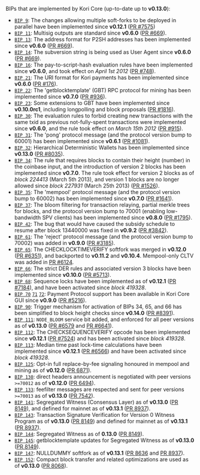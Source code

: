 BIPs that are implemented by Kori Core (up-to-date up to **v0.13.0**):

* [`BIP 9`](https://github.com/kori/bips/blob/master/bip-0009.mediawiki): The changes allowing multiple soft-forks to be deployed in parallel have been implemented since **v0.12.1**  ([PR #7575](https://github.com/kori/kori/pull/7575))
* [`BIP 11`](https://github.com/kori/bips/blob/master/bip-0011.mediawiki): Multisig outputs are standard since **v0.6.0** ([PR #669](https://github.com/kori/kori/pull/669)).
* [`BIP 13`](https://github.com/kori/bips/blob/master/bip-0013.mediawiki): The address format for P2SH addresses has been implemented since **v0.6.0** ([PR #669](https://github.com/kori/kori/pull/669)).
* [`BIP 14`](https://github.com/kori/bips/blob/master/bip-0014.mediawiki): The subversion string is being used as User Agent since **v0.6.0** ([PR #669](https://github.com/kori/kori/pull/669)).
* [`BIP 16`](https://github.com/kori/bips/blob/master/bip-0016.mediawiki): The pay-to-script-hash evaluation rules have been implemented since **v0.6.0**, and took effect on *April 1st 2012* ([PR #748](https://github.com/kori/kori/pull/748)).
* [`BIP 21`](https://github.com/kori/bips/blob/master/bip-0021.mediawiki): The URI format for Kori payments has been implemented since **v0.6.0** ([PR #176](https://github.com/kori/kori/pull/176)).
* [`BIP 22`](https://github.com/kori/bips/blob/master/bip-0022.mediawiki): The 'getblocktemplate' (GBT) RPC protocol for mining has been implemented since **v0.7.0** ([PR #936](https://github.com/kori/kori/pull/936)).
* [`BIP 23`](https://github.com/kori/bips/blob/master/bip-0023.mediawiki): Some extensions to GBT have been implemented since **v0.10.0rc1**, including longpolling and block proposals ([PR #1816](https://github.com/kori/kori/pull/1816)).
* [`BIP 30`](https://github.com/kori/bips/blob/master/bip-0030.mediawiki): The evaluation rules to forbid creating new transactions with the same txid as previous not-fully-spent transactions were implemented since **v0.6.0**, and the rule took effect on *March 15th 2012* ([PR #915](https://github.com/kori/kori/pull/915)).
* [`BIP 31`](https://github.com/kori/bips/blob/master/bip-0031.mediawiki): The 'pong' protocol message (and the protocol version bump to 60001) has been implemented since **v0.6.1** ([PR #1081](https://github.com/kori/kori/pull/1081)).
* [`BIP 32`](https://github.com/kori/bips/blob/master/bip-0032.mediawiki): Hierarchical Deterministic Wallets has been implemented since **v0.13.0** ([PR #8035](https://github.com/kori/kori/pull/8035)).
* [`BIP 34`](https://github.com/kori/bips/blob/master/bip-0034.mediawiki): The rule that requires blocks to contain their height (number) in the coinbase input, and the introduction of version 2 blocks has been implemented since **v0.7.0**. The rule took effect for version 2 blocks as of *block 224413* (March 5th 2013), and version 1 blocks are no longer allowed since *block 227931* (March 25th 2013) ([PR #1526](https://github.com/kori/kori/pull/1526)).
* [`BIP 35`](https://github.com/kori/bips/blob/master/bip-0035.mediawiki): The 'mempool' protocol message (and the protocol version bump to 60002) has been implemented since **v0.7.0** ([PR #1641](https://github.com/kori/kori/pull/1641)).
* [`BIP 37`](https://github.com/kori/bips/blob/master/bip-0037.mediawiki): The bloom filtering for transaction relaying, partial merkle trees for blocks, and the protocol version bump to 70001 (enabling low-bandwidth SPV clients) has been implemented since **v0.8.0** ([PR #1795](https://github.com/kori/kori/pull/1795)).
* [`BIP 42`](https://github.com/kori/bips/blob/master/bip-0042.mediawiki): The bug that would have caused the subsidy schedule to resume after block 13440000 was fixed in **v0.9.2** ([PR #3842](https://github.com/kori/kori/pull/3842)).
* [`BIP 61`](https://github.com/kori/bips/blob/master/bip-0061.mediawiki): The 'reject' protocol message (and the protocol version bump to 70002) was added in **v0.9.0** ([PR #3185](https://github.com/kori/kori/pull/3185)).
* [`BIP 65`](https://github.com/kori/bips/blob/master/bip-0065.mediawiki): The CHECKLOCKTIMEVERIFY softfork was merged in **v0.12.0** ([PR #6351](https://github.com/kori/kori/pull/6351)), and backported to **v0.11.2** and **v0.10.4**. Mempool-only CLTV was added in [PR #6124](https://github.com/kori/kori/pull/6124).
* [`BIP 66`](https://github.com/kori/bips/blob/master/bip-0066.mediawiki): The strict DER rules and associated version 3 blocks have been implemented since **v0.10.0** ([PR #5713](https://github.com/kori/kori/pull/5713)).
* [`BIP 68`](https://github.com/kori/bips/blob/master/bip-0068.mediawiki): Sequence locks have been implemented as of **v0.12.1**  ([PR #7184](https://github.com/kori/kori/pull/7184)), and have been activated since *block 419328*.
* [`BIP 70`](https://github.com/kori/bips/blob/master/bip-0070.mediawiki) [`71`](https://github.com/kori/bips/blob/master/bip-0071.mediawiki) [`72`](https://github.com/kori/bips/blob/master/bip-0072.mediawiki): Payment Protocol support has been available in Kori Core GUI since **v0.9.0** ([PR #5216](https://github.com/kori/kori/pull/5216)).
* [`BIP 90`](https://github.com/kori/bips/blob/master/bip-0090.mediawiki): Trigger mechanism for activation of BIPs 34, 65, and 66 has been simplified to block height checks since **v0.14.0** ([PR #8391](https://github.com/kori/kori/pull/8391)).
* [`BIP 111`](https://github.com/kori/bips/blob/master/bip-0111.mediawiki): `NODE_BLOOM` service bit added, and enforced for all peer versions as of **v0.13.0** ([PR #6579](https://github.com/kori/kori/pull/6579) and [PR #6641](https://github.com/kori/kori/pull/6641)).
* [`BIP 112`](https://github.com/kori/bips/blob/master/bip-0112.mediawiki): The CHECKSEQUENCEVERIFY opcode has been implemented since **v0.12.1** ([PR #7524](https://github.com/kori/kori/pull/7524)) and has been activated since *block 419328*.
* [`BIP 113`](https://github.com/kori/bips/blob/master/bip-0113.mediawiki): Median time past lock-time calculations have been implemented since **v0.12.1** ([PR #6566](https://github.com/kori/kori/pull/6566)) and have been activated since *block 419328*.
* [`BIP 125`](https://github.com/kori/bips/blob/master/bip-0125.mediawiki): Opt-in full replace-by-fee signaling honoured in mempool and mining as of **v0.12.0** ([PR 6871](https://github.com/kori/kori/pull/6871)).
* [`BIP 130`](https://github.com/kori/bips/blob/master/bip-0130.mediawiki): direct headers announcement is negotiated with peer versions `>=70012` as of **v0.12.0** ([PR 6494](https://github.com/kori/kori/pull/6494)).
* [`BIP 133`](https://github.com/kori/bips/blob/master/bip-0133.mediawiki): feefilter messages are respected and sent for peer versions `>=70013` as of **v0.13.0** ([PR 7542](https://github.com/kori/kori/pull/7542)).
* [`BIP 141`](https://github.com/kori/bips/blob/master/bip-0141.mediawiki): Segregated Witness (Consensus Layer) as of **v0.13.0** ([PR 8149](https://github.com/kori/kori/pull/8149)), and defined for mainnet as of **v0.13.1** ([PR 8937](https://github.com/kori/kori/pull/8937)).
* [`BIP 143`](https://github.com/kori/bips/blob/master/bip-0143.mediawiki): Transaction Signature Verification for Version 0 Witness Program as of **v0.13.0** ([PR 8149](https://github.com/kori/kori/pull/8149)) and defined for mainnet as of **v0.13.1** ([PR 8937](https://github.com/kori/kori/pull/8937)).
* [`BIP 144`](https://github.com/kori/bips/blob/master/bip-0144.mediawiki): Segregated Witness as of **0.13.0** ([PR 8149](https://github.com/kori/kori/pull/8149)).
* [`BIP 145`](https://github.com/kori/bips/blob/master/bip-0145.mediawiki): getblocktemplate updates for Segregated Witness as of **v0.13.0** ([PR 8149](https://github.com/kori/kori/pull/8149)).
* [`BIP 147`](https://github.com/kori/bips/blob/master/bip-0147.mediawiki): NULLDUMMY softfork as of **v0.13.1** ([PR 8636](https://github.com/kori/kori/pull/8636) and [PR 8937](https://github.com/kori/kori/pull/8937)).
* [`BIP 152`](https://github.com/kori/bips/blob/master/bip-0152.mediawiki): Compact block transfer and related optimizations are used as of **v0.13.0** ([PR 8068](https://github.com/kori/kori/pull/8068)).
